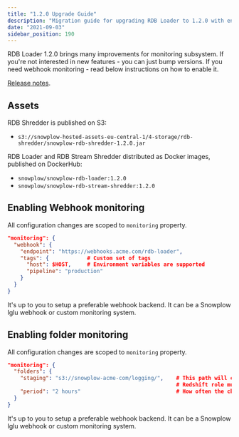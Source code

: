 ```yaml
---
title: "1.2.0 Upgrade Guide"
description: "Migration guide for upgrading RDB Loader to 1.2.0 with enhanced monitoring subsystem, webhook monitoring, and folder monitoring capabilities."
date: "2021-09-03"
sidebar_position: 190
---
```


RDB Loader 1.2.0 brings many improvements for monitoring subsystem. If you're not interested in new features - you can just bump versions. If you need webhook monitoring - read below instructions on how to enable it.

[Release notes](https://github.com/snowplow/snowplow-rdb-loader/releases/tag/1.2.0).

## Assets

RDB Shredder is published on S3:

- `s3://snowplow-hosted-assets-eu-central-1/4-storage/rdb-shredder/snowplow-rdb-shredder-1.2.0.jar`

RDB Loader and RDB Stream Shredder distributed as Docker images, published on DockerHub:

- `snowplow/snowplow-rdb-loader:1.2.0`
- `snowplow/snowplow-rdb-stream-shredder:1.2.0`

## Enabling Webhook monitoring

All configuration changes are scoped to `monitoring` property.

```json
"monitoring": {
  "webhook": {
    "endpoint": "https://webhooks.acme.com/rdb-loader",
    "tags": {            # Custom set of tags
      "host": $HOST,     # Environment variables are supported
      "pipeline": "production"
    }
  }
}
```

It's up to you to setup a preferable webhook backend. It can be a Snowplow Iglu webhook or custom monitoring system.

## Enabling folder monitoring

All configuration changes are scoped to `monitoring` property.

```json
"monitoring": {
  "folders": {
    "staging": "s3://snowplow-acme-com/logging/",    # This path will contain temporary files
                                                     # Redshift role must have an access for this folder
    "period": "2 hours"                              # How often the check should be performed
  }
}
```

It's up to you to setup a preferable webhook backend. It can be a Snowplow Iglu webhook or custom monitoring system.
